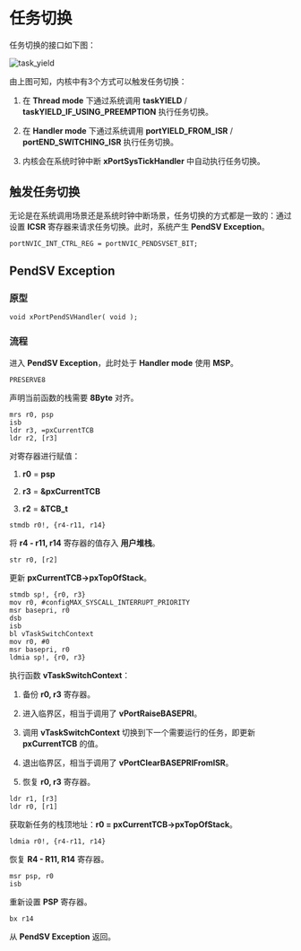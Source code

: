 # 任务切换

任务切换的接口如下图：

![task_yield][1]

由上图可知，内核中有3个方式可以触发任务切换：

 1. 在 **Thread mode** 下通过系统调用 **taskYIELD** / **taskYIELD_IF_USING_PREEMPTION** 执行任务切换。

 2. 在 **Handler mode** 下通过系统调用 **portYIELD_FROM_ISR** / **portEND_SWITCHING_ISR** 执行任务切换。

 3. 内核会在系统时钟中断 **xPortSysTickHandler** 中自动执行任务切换。

## 触发任务切换

无论是在系统调用场景还是系统时钟中断场景，任务切换的方式都是一致的：通过设置 **ICSR** 寄存器来请求任务切换。此时，系统产生 **PendSV Exception**。

```
portNVIC_INT_CTRL_REG = portNVIC_PENDSVSET_BIT;
```

## PendSV Exception

### 原型

```
void xPortPendSVHandler( void );
```

### 流程

进入 **PendSV Exception**，此时处于 **Handler mode** 使用 **MSP**。

```
PRESERVE8
````

声明当前函数的栈需要 **8Byte** 对齐。

```
mrs r0, psp
isb
ldr r3, =pxCurrentTCB
ldr r2, [r3]
````

对寄存器进行赋值：

 1. **r0** = **psp**

 2. **r3** = **&pxCurrentTCB**

 3. **r2** = **&TCB_t**

```
stmdb r0!, {r4-r11, r14}
````

将 **r4 - r11, r14** 寄存器的值存入 **用户堆栈**。

```
str r0, [r2]
````

更新 **pxCurrentTCB->pxTopOfStack**。

```
stmdb sp!, {r0, r3}
mov r0, #configMAX_SYSCALL_INTERRUPT_PRIORITY
msr basepri, r0
dsb
isb
bl vTaskSwitchContext
mov r0, #0
msr basepri, r0
ldmia sp!, {r0, r3}
````

执行函数 **vTaskSwitchContext**：

 1. 备份 **r0, r3** 寄存器。

 2. 进入临界区，相当于调用了 **vPortRaiseBASEPRI**。

 3. 调用 **vTaskSwitchContext** 切换到下一个需要运行的任务，即更新 **pxCurrentTCB** 的值。

 4. 退出临界区，相当于调用了 **vPortClearBASEPRIFromISR**。

 5. 恢复 **r0, r3** 寄存器。

```
ldr r1, [r3]
ldr r0, [r1]
```

获取新任务的栈顶地址：**r0 = pxCurrentTCB->pxTopOfStack**。

```
ldmia r0!, {r4-r11, r14}
```

恢复 **R4 - R11, R14** 寄存器。

```
msr psp, r0
isb
```

重新设置 **PSP** 寄存器。

```
bx r14
```

从 **PendSV Exception** 返回。

 [1]: ./images/task_yield.jpg
